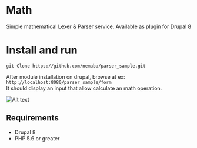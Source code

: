 # Math

Simple mathematical Lexer & Parser service.
Available as plugin for  Drupal 8

# Install and run

```
git Clone https://github.com/nemaba/parser_sample.git
```

After module installation on drupal, browse at ex:  
`http://localhost:8080/parser_sample/form`  
It should display an input that allow calculate an math operation.

![Alt text](https://monosnap.com/image/7vWQmyqjbDgq5IXFa2PV5hm0gD7xKC.png)


## Requirements

- Drupal 8
- PHP 5.6 or greater

